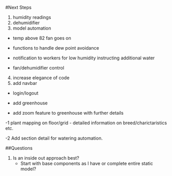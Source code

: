 #Next Steps

1.  humidity readings
2.  dehumidifier
3.  model automation

- temp above 82 fan goes on

- functions to handle dew point avoidance

- notification to workers for low humidity instructing additional water

- fan/dehumidifier control

4.  increase elegance of code
5.  add navbar

- login/logout

- add greenhouse

- add zoom feature to greenhouse with further details

-1 plant mapping on floor/grid - detailed information on breed/charictaristics etc.

-2 Add section detail for watering automation.

##Questions

1.  Is an inside out approach best?
    - Start with base components as I have or complete entire static model?
